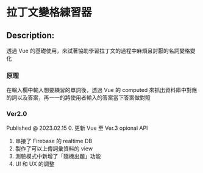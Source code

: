 # 拉丁文變格練習器

## Description: 
透過 Vue 的基礎使用，來試著協助學習拉丁文的過程中麻煩且討厭的名詞變格變化

### 原理 
在輸入欄中輸入想要練習的單詞後，透過 Vue 的 computed 來抓出資料庫中對應的詞以及答案，再一一的將使用者輸入的答案當下答案做對照

### Ver2.0
Published @ 2023.02.15
0. 更新 Vue 至 Ver.3 opional API
1. 串接了 Firebase 的 realtime DB
2. 製作了可以上傳詞彙資料的 view
3. 測驗模式中新增了「隨機出題」功能
4. UI 和 UX 的調整